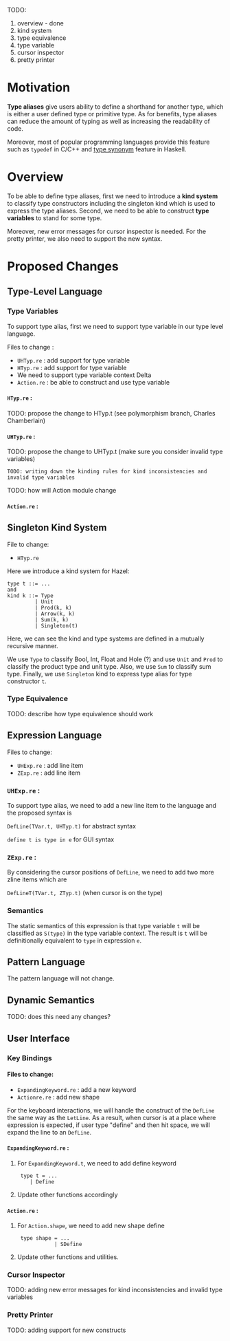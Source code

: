 TODO: 
1. overview - done
2. kind system
3. type equivalence
4. type variable
5. cursor inspector
6. pretty printer

# Motivation

**Type aliases** give users ability to define a shorthand for another type, which is either a user defined type or primitive type. As for benefits, type aliases can reduce the amount of typing as well as increasing the readability of code. 

Moreover, most of popular programming languages provide this feature such as `typedef` in C/C++ and [type synonym](https://wiki.haskell.org/Type_synonym) feature in Haskell. 

# Overview
To be able to define type aliases, first we need to introduce a **kind system** to classify type constructors including the singleton kind which is used to express the type aliases. Second, we need to be able to construct **type variables** to stand for some type.

Moreover, new error messages for cursor inspector is needed. For the pretty printer, we also need to support the new syntax.

# Proposed Changes
## Type-Level Language
### Type Variables

To support type alias, first we need to support type variable in our type level language.

Files to change :
   * `UHTyp.re` : add support for type variable
   * `HTyp.re` :  add support for type variable
   * We need to support type variable context Delta
   * `Action.re` : be able to construct and use type variable 

#### `HTyp.re` :
TODO: propose the change to HTyp.t (see polymorphism branch, Charles Chamberlain)

#### `UHTyp.re` :
TODO: propose the change to UHTyp.t (make sure you consider invalid type variables)

    TODO: writing down the kinding rules for kind inconsistencies and invalid type variables


TODO: how will Action module change

#### `Action.re` :

## Singleton Kind System
File to change:
   * `HTyp.re`

Here we introduce a kind system for Hazel:

    type t ::= ...
    and
    kind k ::= Type
             | Unit
             | Prod(k, k)
             | Arrow(k, k)
             | Sum(k, k)
             | Singleton(t)

Here, we can see the kind and type systems are defined in a mutually recursive manner. 

We use `Type` to classify Bool, Int, Float and Hole (?) and use `Unit` and `Prod` to classify the product type and unit type. Also, we use `Sum` to classify sum type. Finally, we use `Singleton` kind to express type alias for type constructor `t`.
### Type Equivalence
TODO: describe how type equivalence should work

## Expression Language
   Files to change:
   * `UHExp.re` : add line item
   * `ZExp.re` : add line item
### `UHExp.re` :
To support type alias, we need to add a new line item to the language and the proposed syntax is 

`DefLine(TVar.t, UHTyp.t)` for abstract syntax

`define t is type in e`  for GUI syntax

### `ZExp.re` :
By considering the cursor positions of `DefLine`, we need to add two more zline items which are

`DefLineT(TVar.t, ZTyp.t)` (when cursor is on the type)

### Semantics
The static semantics of this expression is that type variable `t` will be classified as `S(type)` in the type variable context. The result is `t` will be definitionally equivalent to `type` in expression `e`.

## Pattern Language
The pattern language will not change.

## Dynamic Semantics
TODO: does this need any changes?

## User Interface
### Key Bindings

#### Files to change:
* `ExpandingKeyword.re` : add a new keyword 
* `Actionre.re` : add new shape

For the keyboard interactions, we will handle the construct of the `DefLine` the same way as the `LetLine`. As a result, when cursor is at a place where expression is expected, if user type "define" and then hit space, we will expand the line to an `DefLine`.

#### `ExpandingKeyword.re` :
1. For `ExpandingKeyword.t`, we need to add define keyword

        type t = ...
           | Define
2. Update other functions accordingly

#### `Action.re` :
1. For `Action.shape`, we need to add new shape define

        type shape = ...
                   | SDefine

2. Update other functions and utilities.

### Cursor Inspector
TODO: adding new error messages for kind inconsistencies and invalid type variables

### Pretty Printer
TODO: adding support for new constructs
